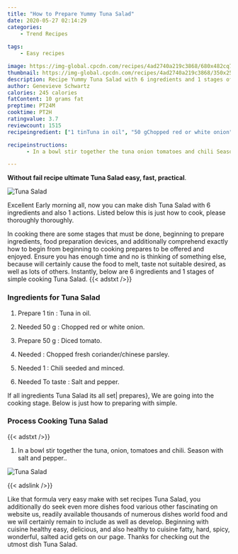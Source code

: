 ```yaml
---
title: "How to Prepare Yummy Tuna Salad"
date: 2020-05-27 02:14:29
categories:
    - Trend Recipes
    
tags:
    - Easy recipes

image: https://img-global.cpcdn.com/recipes/4ad2740a219c3868/680x482cq70/tuna-salad-recipe-main-photo.jpg
thumbnail: https://img-global.cpcdn.com/recipes/4ad2740a219c3868/350x250cq70/tuna-salad-recipe-main-photo.jpg
description: Recipe Yummy Tuna Salad with 6 ingredients and 1 stages of easy cooking.
author: Genevieve Schwartz
calories: 245 calories
fatContent: 10 grams fat
preptime: PT24M
cooktime: PT2H
ratingvalue: 3.7
reviewcount: 1515
recipeingredient: ["1 tinTuna in oil", "50 gChopped red or white onion", "50 gDiced tomato", "Chopped fresh corianderchinese parsley", "1Chili seeded and minced", "To tasteSalt and pepper"]

recipeinstructions: 
      - In a bowl stir together the tuna onion tomatoes and chili Season with salt and pepper

---
```




**Without fail recipe ultimate Tuna Salad easy, fast, practical**. 


![Tuna Salad](https://img-global.cpcdn.com/recipes/4ad2740a219c3868/680x482cq70/tuna-salad-recipe-main-photo.jpg "Tuna Salad")




Excellent Early morning all, now you can make dish Tuna Salad with 6 ingredients and also 1 actions. Listed below this is just how to cook, please thoroughly thoroughly.

In cooking there are some stages that must be done, beginning to prepare ingredients, food preparation devices, and additionally comprehend exactly how to begin from beginning to cooking prepares to be offered and enjoyed. Ensure you has enough time and no is thinking of something else, because will certainly cause the food to melt, taste not suitable desired, as well as lots of others. Instantly, below are 6 ingredients and 1 stages of simple cooking Tuna Salad.
{{< adstxt />}}

### Ingredients for Tuna Salad


1. Prepare 1 tin : Tuna in oil.

1. Needed 50 g : Chopped red or white onion.

1. Prepare 50 g : Diced tomato.

1. Needed  : Chopped fresh coriander/chinese parsley.

1. Needed 1 : Chili seeded and minced.

1. Needed To taste : Salt and pepper.



If all ingredients Tuna Salad its all set| prepares}, We are going into the cooking stage. Below is just how to preparing with simple.

### Process Cooking Tuna Salad

{{< adstxt />}}


1. In a bowl stir together the tuna, onion, tomatoes and chili. Season with salt and pepper..



![Tuna Salad](https://img-global.cpcdn.com/steps/a00fe9ea331ffcdb/160x128cq70/tuna-salad-recipe-step-1-photo.jpg" "Tuna Salad")





{{< adslink />}}

Like that formula very easy make with set recipes Tuna Salad, you additionally do seek even more dishes food various other fascinating on website us, readily available thousands of numerous dishes world food and we will certainly remain to include as well as develop. Beginning with cuisine healthy easy, delicious, and also healthy to cuisine fatty, hard, spicy, wonderful, salted acid gets on our page. Thanks for checking out the utmost dish Tuna Salad.
